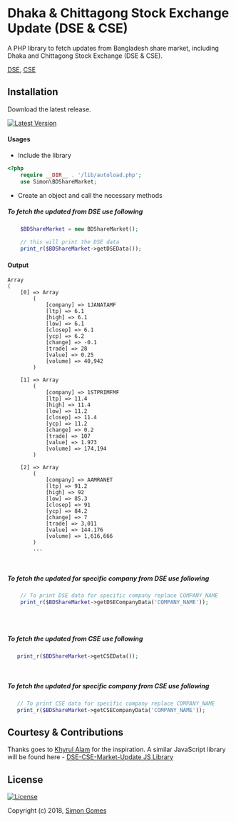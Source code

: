 # Dhaka & Chittagong Stock Exchange Update (DSE & CSE)

A PHP library to fetch updates from Bangladesh share market, including Dhaka and Chittagong Stock Exchange (DSE & CSE).

[DSE](https://www.dsebd.org), [CSE](http://www.cse.com.bd)

## Installation
Download the latest release.

[![Latest Version](https://img.shields.io/badge/release-v1.0.0-blue.svg?longCache=true&style=for-the-badge)](#)

#### Usages
- Include the library
```php
<?php
    require __DIR__ . '/lib/autoload.php';  
    use Simon\BDShareMarket;
```
- Create an object and call the necessary methods
 
 ##### To fetch the updated from DSE use following
```php
    $BDShareMarket = new BDShareMarket();
    
    // this will print the DSE data
    print_r($BDShareMarket->getDSEData());
```

#### Output
```
Array
(
    [0] => Array
        (
            [company] => 1JANATAMF
            [ltp] => 6.1
            [high] => 6.1
            [low] => 6.1
            [closep] => 6.1
            [ycp] => 6.2
            [change] => -0.1
            [trade] => 28
            [value] => 0.25
            [volume] => 40,942
        )

    [1] => Array
        (
            [company] => 1STPRIMFMF
            [ltp] => 11.4
            [high] => 11.4
            [low] => 11.2
            [closep] => 11.4
            [ycp] => 11.2
            [change] => 0.2
            [trade] => 107
            [value] => 1.973
            [volume] => 174,194
        )

    [2] => Array
        (
            [company] => AAMRANET
            [ltp] => 91.2
            [high] => 92
            [low] => 85.3
            [closep] => 91
            [ycp] => 84.2
            [change] => 7
            [trade] => 3,011
            [value] => 144.176
            [volume] => 1,616,666
        )
        ...
```
<br>

##### To fetch the updated for specific company from DSE use following

```php    
    // To print DSE data for specific company replace COMPANY_NAME
    print_r($BDShareMarket->getDSECompanyData('COMPANY_NAME'));
    
```

<br>

 ##### To fetch the updated from CSE use following
 
 ```php
    print_r($BDShareMarket->getCSEData());
 ```
 
 <br>
 
 ##### To fetch the updated for specific company from CSE use following
 ```php
    // To print CSE data for specific company replace COMPANY_NAME
    print_r($BDShareMarket->getCSECompanyData('COMPANY_NAME'));
 ```

## Courtesy & Contributions

Thanks goes to [Khyrul Alam](https://github.com/khyrulAlam) for the inspiration. A similar JavaScript library will be found here - [DSE-CSE-Market-Update JS Library](https://github.com/khyrulAlam/DSE-CSE-Market-Update) 

## License

[![License](https://img.shields.io/github/license/mashape/apistatus.svg?longCache=true&style=for-the-badge)](http://opensource.org/licenses/MIT)

Copyright (c) 2018, <a href="https://simongomes.me" target="_blank">Simon Gomes</a>